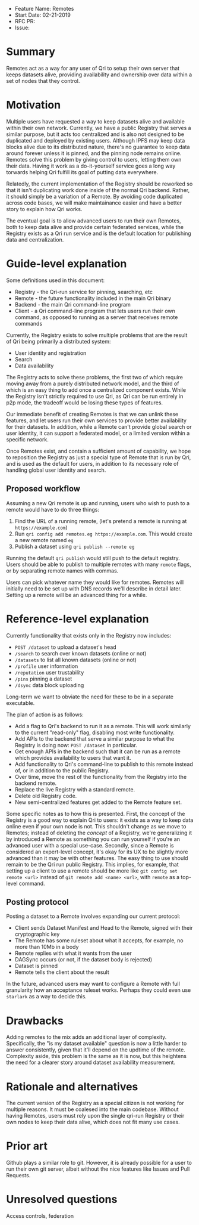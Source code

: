 - Feature Name: Remotes
- Start Date: 02-21-2019
- RFC PR: <!-- (leave this empty) -->
- Issue: <!-- (leave this empty) -->

# Summary
[summary]: #summary

Remotes act as a way for any user of Qri to setup their own server that keeps datasets alive, providing availability and ownership over data within a set of nodes that they control.

# Motivation
[motivation]: #motivation

Multiple users have requested a way to keep datasets alive and available within their own network. Currently, we have a public Registry that serves a similar purpose, but it acts too centralized and is also not designed to be duplicated and deployed by existing users. Although IPFS may keep data blocks alive due to its distributed nature, there's no guarantee to keep data around forever unless it is pinned, and the pinning node remains online. Remotes solve this problem by giving control to users, letting them own their data. Having it work as a do-it-yourself service goes a long way torwards helping Qri fulfill its goal of putting data everywhere.

Relatedly, the current implementation of the Registry should be reworked so that it isn't duplicating work done inside of the normal Qri backend. Rather, it should simply be a variation of a Remote. By avoiding code duplicated across code bases, we will make maintainance easier and have a better story to explain how Qri works.

The eventual goal is to allow advanced users to run their own Remotes, both to keep data alive and provide certain federated services, while the Registry exists as a Qri run service and is the default location for publishing data and centralization.

# Guide-level explanation
[guide-level-explanation]: #guide-level-explanation

Some definitions used in this document:

* Registry - the Qri-run service for pinning, searching, etc
* Remote - the future functionality included in the main Qri binary
* Backend - the main Qri command-line program
* Client - a Qri command-line program that lets users run their own command, as opposed to running as a server that receives remote commands

Currently, the Registry exists to solve multiple problems that are the result of Qri being primarily a distributed system:

* User identity and registration
* Search
* Data availability

The Registry acts to solve these problems, the first two of which require moving away from a purely distributed network model, and the third of which is an easy thing to add once a centralized component exists. While the Registry isn't strictly required to use Qri, as Qri can be run entirely in p2p mode, the tradeoff would be losing these types of features.

Our immediate benefit of creating Remotes is that we can unlink these features, and let users run their own services to provide better availability for their datasets. In addition, while a Remote can't provide global search or user identity, it can support a federated model, or a limited version within a specific network.

Once Remotes exist, and contain a sufficient amount of capability, we hope to reposition the Registry as just a special type of Remote that is run by Qri, and is used as the default for users, in addition to its necessary role of handling global user identity and search.

## Proposed workflow

Assuming a new Qri remote is up and running, users who wish to push to a remote would have to do three things:

1. Find the URL of a running remote, (let's pretend a remote is running at `https://example.com`)
2. Run `qri config add remotes.eg https://example.com`. This would create a new remote named `eg`
3. Publish a dataset using `qri publish --remote eg`

Running the default `qri publish` would still push to the default registry. Users should be able to publish to multiple remotes with many `remote` flags, or by separating remote names with commas.

Users can pick whatever name they would like for remotes. Remotes will initially need to be set up with DNS records we'll describe in detail later. Setting up a remote will be an advanced thing for a while.

# Reference-level explanation
[reference-level-explanation]: #reference-level-explanation

Currently functionality that exists only in the Registry now includes:

* `POST /dataset` to upload a dataset's head
* `/search` to search over known datasets (online or not)
* `/datasets` to list all known datasets (online or not)
* `/profile` user information
* `/reputation` user trustability
* `/pins` pinning a dataset
* `/dsync` data block uploading

Long-term we want to obviate the need for these to be in a separate executable.

The plan of action is as follows:

* Add a flag to Qri's backend to run it as a remote. This will work similarly to the current "read-only" flag, disabling most write functionality.
* Add APIs to the backend that serve a similar purpose to what the Registry is doing now: `POST /dataset` in particular.
* Get enough APIs in the backend such that it can be run as a remote which provides availability to users that want it.
* Add functionality to Qri's command-line to publish to this remote instead of, or in addition to the public Registry.
* Over time, move the rest of the functionality from the Registry into the backend remote.
* Replace the live Registry with a standard remote.
* Delete old Registry code.
* New semi-centralized features get added to the Remote feature set.

Some specific notes as to how this is presented. First, the concept of the Registry is a good way to explain Qri to users: it exists as a way to keep data online even if your own node is not. This shouldn't change as we move to Remotes; instead of deleting the _concept_ of a Registry, we're generalizing it by introduced a Remote as something you can run yourself if you're an advanced user with a special use-case. Secondly, since a Remote is considered an expert-level concept, it's okay for its UX to be slightly more advanced than it may be with other features. The easy thing to use should remain to be the Qri run public Registry. This implies, for example, that setting up a client to use a remote should be more like `git config set remote <url>` instead of `git remote add <name> <url>`, with `remote` as a top-level command.

## Posting protocol

Posting a dataset to a Remote involves expanding our current protocol:

* Client sends Dataset Manifest and Head to the Remote, signed with their cryptographic key
* The Remote has some ruleset about what it accepts, for example, no more than 10Mb in a body
* Remote replies with what it wants from the user
* DAGSync occurs (or not, if the dataset body is rejected)
* Dataset is pinned
* Remote tells the client about the result

In the future, advanced users may want to configure a Remote with full granularity how an acceptance ruleset works. Perhaps they could even use `starlark` as a way to decide this.

# Drawbacks
[drawbacks]: #drawbacks

Adding remotes to the mix adds an additional layer of complexity. Specifically, the "is my dataset available" question is now a little harder to answer consistently, given that it'll depend on the updtime of the remote. Complexity aside, this problem is the same as it is now, but this heightens the need for a clearer story around dataset availability measurement.

# Rationale and alternatives
[rationale-and-alternatives]: #rationale-and-alternatives

The current version of the Registry as a special citizen is not working for multiple reasons. It must be coalesed into the main codebase. Without having Remotes, users must rely upon the single qri-run Registry or their own nodes to keep their data alive, which does not fit many use cases.

# Prior art
[prior-art]: #prior-art

Github plays a similar role to git. However, it is already possible for a user to run their own git server, albeit without the nice features like Issues and Pull Requests.

# Unresolved questions
[unresolved-questions]: #unresolved-questions

Access controls, federation


